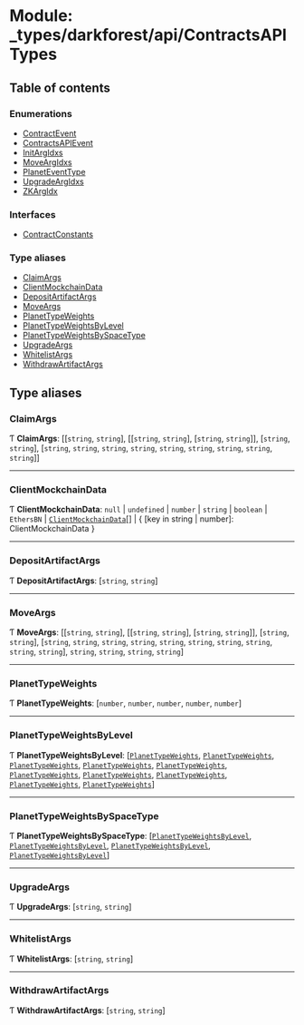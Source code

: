 # Module: \_types/darkforest/api/ContractsAPITypes

## Table of contents

### Enumerations

- [ContractEvent](../enums/types_darkforest_api_ContractsAPITypes.ContractEvent.md)
- [ContractsAPIEvent](../enums/types_darkforest_api_ContractsAPITypes.ContractsAPIEvent.md)
- [InitArgIdxs](../enums/types_darkforest_api_ContractsAPITypes.InitArgIdxs.md)
- [MoveArgIdxs](../enums/types_darkforest_api_ContractsAPITypes.MoveArgIdxs.md)
- [PlanetEventType](../enums/types_darkforest_api_ContractsAPITypes.PlanetEventType.md)
- [UpgradeArgIdxs](../enums/types_darkforest_api_ContractsAPITypes.UpgradeArgIdxs.md)
- [ZKArgIdx](../enums/types_darkforest_api_ContractsAPITypes.ZKArgIdx.md)

### Interfaces

- [ContractConstants](../interfaces/types_darkforest_api_ContractsAPITypes.ContractConstants.md)

### Type aliases

- [ClaimArgs](types_darkforest_api_ContractsAPITypes.md#claimargs)
- [ClientMockchainData](types_darkforest_api_ContractsAPITypes.md#clientmockchaindata)
- [DepositArtifactArgs](types_darkforest_api_ContractsAPITypes.md#depositartifactargs)
- [MoveArgs](types_darkforest_api_ContractsAPITypes.md#moveargs)
- [PlanetTypeWeights](types_darkforest_api_ContractsAPITypes.md#planettypeweights)
- [PlanetTypeWeightsByLevel](types_darkforest_api_ContractsAPITypes.md#planettypeweightsbylevel)
- [PlanetTypeWeightsBySpaceType](types_darkforest_api_ContractsAPITypes.md#planettypeweightsbyspacetype)
- [UpgradeArgs](types_darkforest_api_ContractsAPITypes.md#upgradeargs)
- [WhitelistArgs](types_darkforest_api_ContractsAPITypes.md#whitelistargs)
- [WithdrawArtifactArgs](types_darkforest_api_ContractsAPITypes.md#withdrawartifactargs)

## Type aliases

### ClaimArgs

Ƭ **ClaimArgs**: [[`string`, `string`], [[`string`, `string`], [`string`, `string`]], [`string`, `string`], [`string`, `string`, `string`, `string`, `string`, `string`, `string`, `string`, `string`]]

---

### ClientMockchainData

Ƭ **ClientMockchainData**: `null` \| `undefined` \| `number` \| `string` \| `boolean` \| `EthersBN` \| [`ClientMockchainData`](types_darkforest_api_ContractsAPITypes.md#clientmockchaindata)[] \| { [key in string \| number]: ClientMockchainData }

---

### DepositArtifactArgs

Ƭ **DepositArtifactArgs**: [`string`, `string`]

---

### MoveArgs

Ƭ **MoveArgs**: [[`string`, `string`], [[`string`, `string`], [`string`, `string`]], [`string`, `string`], [`string`, `string`, `string`, `string`, `string`, `string`, `string`, `string`, `string`, `string`], `string`, `string`, `string`, `string`]

---

### PlanetTypeWeights

Ƭ **PlanetTypeWeights**: [`number`, `number`, `number`, `number`, `number`]

---

### PlanetTypeWeightsByLevel

Ƭ **PlanetTypeWeightsByLevel**: [[`PlanetTypeWeights`](types_darkforest_api_ContractsAPITypes.md#planettypeweights), [`PlanetTypeWeights`](types_darkforest_api_ContractsAPITypes.md#planettypeweights), [`PlanetTypeWeights`](types_darkforest_api_ContractsAPITypes.md#planettypeweights), [`PlanetTypeWeights`](types_darkforest_api_ContractsAPITypes.md#planettypeweights), [`PlanetTypeWeights`](types_darkforest_api_ContractsAPITypes.md#planettypeweights), [`PlanetTypeWeights`](types_darkforest_api_ContractsAPITypes.md#planettypeweights), [`PlanetTypeWeights`](types_darkforest_api_ContractsAPITypes.md#planettypeweights), [`PlanetTypeWeights`](types_darkforest_api_ContractsAPITypes.md#planettypeweights), [`PlanetTypeWeights`](types_darkforest_api_ContractsAPITypes.md#planettypeweights), [`PlanetTypeWeights`](types_darkforest_api_ContractsAPITypes.md#planettypeweights)]

---

### PlanetTypeWeightsBySpaceType

Ƭ **PlanetTypeWeightsBySpaceType**: [[`PlanetTypeWeightsByLevel`](types_darkforest_api_ContractsAPITypes.md#planettypeweightsbylevel), [`PlanetTypeWeightsByLevel`](types_darkforest_api_ContractsAPITypes.md#planettypeweightsbylevel), [`PlanetTypeWeightsByLevel`](types_darkforest_api_ContractsAPITypes.md#planettypeweightsbylevel), [`PlanetTypeWeightsByLevel`](types_darkforest_api_ContractsAPITypes.md#planettypeweightsbylevel)]

---

### UpgradeArgs

Ƭ **UpgradeArgs**: [`string`, `string`]

---

### WhitelistArgs

Ƭ **WhitelistArgs**: [`string`, `string`]

---

### WithdrawArtifactArgs

Ƭ **WithdrawArtifactArgs**: [`string`, `string`]
